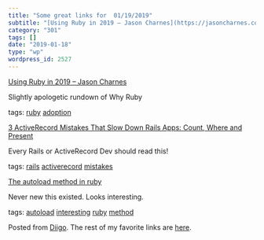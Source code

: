 ```yaml
---
title: "Some great links for  01/19/2019"
subtitle: "[Using Ruby in 2019 – Jason Charnes](https://jasoncharnes.com/using-ruby-in-2019/)"
category: "301"
tags: []
date: "2019-01-18"
type: "wp"
wordpress_id: 2527
---
```

[Using Ruby in 2019 – Jason Charnes](https://jasoncharnes.com/using-ruby-in-2019/) 

Slightly apologetic rundown of Why Ruby

 tags: [ruby](https://www.diigo.com/user/pitosalas/ruby) [adoption](https://www.diigo.com/user/pitosalas/adoption)

 [3 ActiveRecord Mistakes That Slow Down Rails Apps: Count, Where and Present](https://www.speedshop.co/2019/01/10/three-activerecord-mistakes.html) 

Every Rails or ActiveRecord Dev should read this!

 tags: [rails](https://www.diigo.com/user/pitosalas/rails) [activerecord](https://www.diigo.com/user/pitosalas/activerecord) [mistakes](https://www.diigo.com/user/pitosalas/mistakes)

 [The autoload method in ruby](https://link.medium.com/XQtB8FcUzT) 

Never new this existed. Looks interesting. 

 tags: [autoload](https://www.diigo.com/user/pitosalas/autoload) [interesting](https://www.diigo.com/user/pitosalas/interesting) [ruby](https://www.diigo.com/user/pitosalas/ruby) [method](https://www.diigo.com/user/pitosalas/method)

Posted from [Diigo](https://www.diigo.com). The rest of my favorite links are [here](https://www.diigo.com/user/pitosalas).